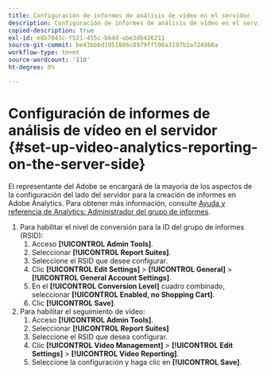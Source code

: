```yaml
---
title: Configuración de informes de análisis de vídeo en el servidor
description: Configuración de informes de análisis de vídeo en el servidor
copied-description: true
exl-id: e8b7843c-f521-455c-b64d-abe3db426211
source-git-commit: be43bbbd1051886c8979ff590a3197b2a7249b6a
workflow-type: tm+mt
source-wordcount: '110'
ht-degree: 0%

---
```


# Configuración de informes de análisis de vídeo en el servidor {#set-up-video-analytics-reporting-on-the-server-side}

El representante del Adobe se encargará de la mayoría de los aspectos de la configuración del lado del servidor para la creación de informes en Adobe Analytics. Para obtener más información, consulte [Ayuda y referencia de Analytics: Administrador del grupo de informes](https://microsite.omniture.com/t2/help/en_US/reference/#Report_Suite_Manager).
1. Para habilitar el nivel de conversión para la ID del grupo de informes (RSID):
   1. Acceso **[!UICONTROL Admin Tools]**.
   1. Seleccionar **[!UICONTROL Report Suites]**.
   1. Seleccione el RSID que desee configurar.
   1. Clic **[!UICONTROL Edit Settings]** > **[!UICONTROL General]** > **[!UICONTROL General Account Settings]**.
   1. En el **[!UICONTROL Conversion Level]** cuadro combinado, seleccionar **[!UICONTROL Enabled, no Shopping Cart]**.
   1. Clic **[!UICONTROL Save]**.
1. Para habilitar el seguimiento de vídeo:
   1. Acceso **[!UICONTROL Admin Tools]**.
   1. Seleccionar **[!UICONTROL Report Suites]**
   1. Seleccione el RSID que desea configurar.
   1. Clic **[!UICONTROL Video Management]** > **[!UICONTROL Edit Settings]** > **[!UICONTROL Video Reporting]**.
   1. Seleccione la configuración y haga clic en **[!UICONTROL Save]**.
